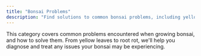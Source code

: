 ```yaml
---
title: "Bonsai Problems"
description: "Find solutions to common bonsai problems, including yellow leaves, root rot, pests, and more."
---
```


This category covers common problems encountered when growing bonsai, and how to solve them. From yellow leaves to root rot, we'll help you diagnose and treat any issues your bonsai may be experiencing.